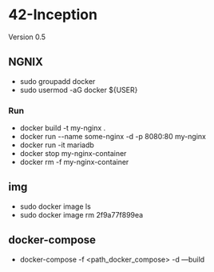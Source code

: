# 42-Inception

Version 0.5

## NGNIX
- sudo groupadd docker
- sudo usermod -aG docker ${USER}
### Run 
- docker build -t my-nginx .
- docker run --name some-nginx -d -p 8080:80 my-nginx
- docker run -it mariadb
- docker stop my-nginx-container
- docker rm -f my-nginx-container


## img
- sudo docker image ls
- sudo  docker image rm 2f9a77f899ea


## docker-compose
- docker-compose -f <path_docker_compose>  -d —build